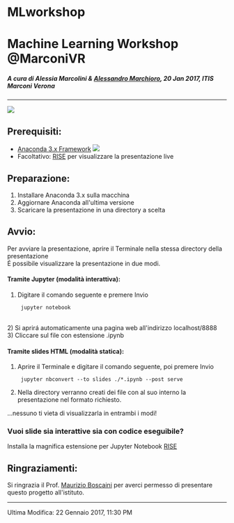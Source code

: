 # MLworkshop

# Machine Learning Workshop @MarconiVR
##### A cura di Alessia Marcolini & [Alessandro Marchioro](https://github.com/marcioz98), 20 Jan 2017, ITIS Marconi Verona
- - -
![](http://respondr.io/wp-content/uploads/2016/03/machine_learning-1024x724.jpg)
## Prerequisiti:
- [Anaconda 3.x Framework](https://www.continuum.io/downloads) 
![](https://upload.wikimedia.org/wikipedia/en/thumb/c/cd/Anaconda_Logo.png/200px-Anaconda_Logo.png)
- Facoltativo: [RISE](https://github.com/damianavila/RISE) per visualizzare la presentazione live

## Preparazione:
1) Installare Anaconda 3.x sulla macchina <br>
2) Aggiornare Anaconda all'ultima versione <br>
3) Scaricare la presentazione in una directory a scelta

## Avvio:
Per avviare la presentazione, aprire il Terminale nella stessa directory della presentazione <br>
É possibile visualizzare la presentazione in due modi.
#### Tramite Jupyter (modalità interattiva):
1) Digitare il comando seguente e premere Invio

        jupyter notebook
        
<br>2) Si aprirá automaticamente una pagina web all'indirizzo localhost/8888 <br>
3) Cliccare sul file con estensione .ipynb
#### Tramite slides HTML (modalità statica):
1) Aprire il Terminale e digitare il comando seguente, poi premere Invio

        jupyter nbconvert --to slides ./*.ipynb --post serve

2) Nella directory verranno creati dei file con al suo interno la presentazione nel formato richiesto.

...nessuno ti vieta di visualizzarla in entrambi i modi!
### Vuoi slide sia interattive sia con codice eseguibile?
Installa la magnifica estensione per Jupyter Notebook [RISE](https://github.com/damianavila/RISE)


## Ringraziamenti:
Si ringrazia il Prof. [Maurizio Boscaini](https://github.com/aidosnet) per averci permesso di presentare questo progetto all'istituto.
- - - 
Ultima Modifica: 22 Gennaio 2017, 11:30 PM
